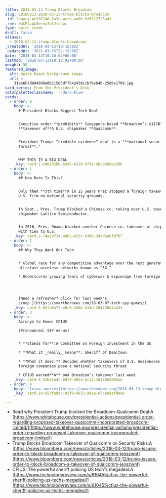 ```yaml
---
title: 2018.03.13 Trump Blocks Broadcom
slug: 20180313-2018-03-13-trump-blocks-broadcom
_id: legacy-4c907240-6a3c-4ccb-aa6b-6f6322723ad1
_rev: 0aCMfzqL0erea7otJrnaoc
type: quick_reads
draft: false
aliases:
  - 2018-03-13-trump-blocks-broadcom/
_createdAt: '2018-03-13T10:18:02Z'
_updatedAt: '2021-03-25T22:19:56Z'
date: '2018-03-13T10:18:02+00:00'
lastmod: '2018-03-13T10:18:02+00:00'
weight: 50
featured_image:
  alt: Quick Reads background image
  url: >-
    31ee6b7dd449d8a0b21566df7542438ccbfbeb49-2560x1709.jpg
card_series: From the President's Desk
colorpaletteclassname: '--dark-blue'
cards:
  - order: 0
    body: >-
      # President Blocks Biggest Tech Deal


      Executive order **prohibits** Singapore-based **Broadcom’s $117B**
      **takeover of**A U.S. chipmaker **Qualcomm**.


      President Trump: “credible evidence” deal is a “**national security
      threat**.”


      WHY THIS IS A BIG DEAL
    _key: card-1-e06162bb-b3d6-4329-973e-ebc9260ec59b
  - order: 1
    body: >-
      ## How Rare Is This?


      Only theA **5th time**A in 25 years Prez stopped a foreign takeover of a
      U.S. firm on national security grounds.


      In Sept., Pres. Trump blocked a Chinese co. taking over U.S. based
      chipmaker Lattice Semiconductor.


      In 2016, Pres. Obama blocked another Chinese co. takeover of chipmaker
      with ties to U.S.
    _key: card-2-74e18f3a-a4b2-415c-b380-3dcdeabfd767
  - order: 2
    body: >-
      ## Why They Want Our Tech


      * Global race for any competitive advantage over the next generation of
      ultrafast wireless networks known as “5G.”

      * Underscores growing fears of cyberwar & espionage from foreign powers.




      [Need a refresher? Click for last week's
      scoop.](https://smarthernews.com/18-03-07-tech-spy-games/)
    _key: card-3-04fa0a7f-e0c6-436b-b13d-264720d5a431
  - order: 3
    body: >-
      Acronym to Know: CFIUS  

      (Pronounced: SIF-ee-us)


      * **Stands for**:A Committee on Foreign Investment in the US

      * **What it _really_ means**: Sheriff of Dealtown

      * **What it does:** Decides whether takeovers of U.S. businesses by
      foreign companies pose a national security threat

      * CFIUS warned**A** onA Broadcom’s takeover last week
    _key: card-4-52b2ea4c-b97d-485a-bc12-4638665085ae
  - order: 4
    body: '[view sources](https://smarthernews.com/2018-03-13-trump-blocks-broadcom/)'
    _key: card-10-65cfabdc-8cf8-4833-981a-87ca9defd4a9

---
```

* Read why President Trump blocked the Broadcom-Qualcomm Deal:A [https://www.whitehouse.gov/presidential-actions/presidential-order-regarding-proposed-takeover-qualcomm-incorporated-broadcom-limited/](https://www.whitehouse.gov/presidential-actions/presidential-order-regarding-proposed-takeover-qualcomm-incorporated-broadcom-limited/)
* Trump Blocks Broadcom Takeover of Qualcomm on Security Risks:A [https://www.bloomberg.com/news/articles/2018-03-12/trump-issues-order-to-block-broadcom-s-takeover-of-qualcomm-jeoszwnt](https://www.bloomberg.com/news/articles/2018-03-12/trump-issues-order-to-block-broadcom-s-takeover-of-qualcomm-jeoszwnt)
* CFIUS: The powerful sheriff policing US tech”s megadeal:A [https://www.technologyreview.com/s/610455/cfius-the-powerful-sheriff-policing-us-techs-megadeal/](https://www.technologyreview.com/s/610455/cfius-the-powerful-sheriff-policing-us-techs-megadeal/)